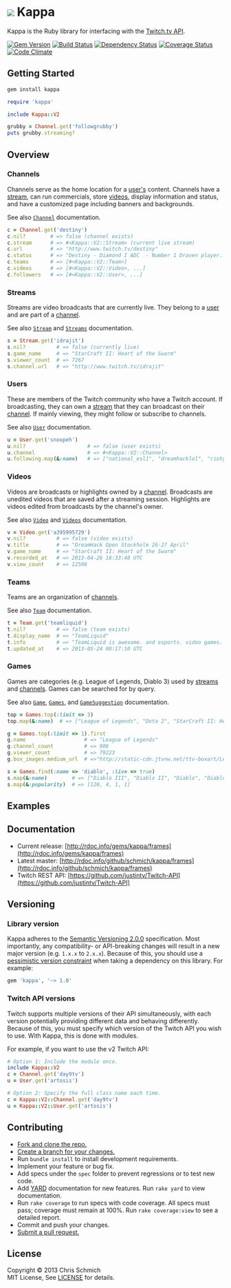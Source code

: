 # <img src="https://raw.github.com/schmich/kappa/master/assets/kappa.png" /> Kappa

Kappa is the Ruby library for interfacing with the [Twitch.tv API](https://github.com/justintv/Twitch-API).

[![Gem Version](https://badge.fury.io/rb/kappa.png)](http://rubygems.org/gems/kappa)
[![Build Status](https://secure.travis-ci.org/schmich/kappa.png)](http://travis-ci.org/schmich/kappa)
[![Dependency Status](https://gemnasium.com/schmich/kappa.png)](https://gemnasium.com/schmich/kappa)
[![Coverage Status](https://coveralls.io/repos/schmich/kappa/badge.png?branch=master)](https://coveralls.io/r/schmich/kappa?branch=master)
[![Code Climate](https://codeclimate.com/github/schmich/kappa.png)](https://codeclimate.com/github/schmich/kappa)

## Getting Started

```bash
gem install kappa
```

```ruby
require 'kappa'

include Kappa::V2

grubby = Channel.get('followgrubby')
puts grubby.streaming?
```

## Overview

### <a id="channels"></a>Channels

Channels serve as the home location for a [user's](#users) content. Channels have a [stream](#streams), can run commercials, store [videos](#videos), display information and status, and have a customized page including banners and backgrounds.

See also [`Channel`](http://rdoc.info/gems/kappa/Kappa/V2/Channel) documentation.

```ruby
c = Channel.get('destiny')
c.nil?        # => false (channel exists)
c.stream      # => #<Kappa::V2::Stream> (current live stream)
c.url         # => "http://www.twitch.tv/destiny"
c.status      # => "Destiny - Diamond I ADC  - Number 1 Draven player..."
c.teams       # => [#<Kappa::V2::Team>]      
c.videos      # => [#<Kappa::V2::Video>, ...]
c.followers   # => [#<Kappa::V2::User>, ...]
```

### <a id="streams"></a>Streams

Streams are video broadcasts that are currently live. They belong to a [user](#users) and are part of a [channel](#channels).

See also [`Stream`](http://rdoc.info/gems/kappa/Kappa/V2/Stream) and [`Streams`](http://rdoc.info/gems/kappa/Kappa/V2/Streams) documentation.

```ruby
s = Stream.get('idrajit')
s.nil?          # => false (currently live)
s.game_name     # => "StarCraft II: Heart of the Swarm"
s.viewer_count  # => 7267
s.channel.url   # => "http://www.twitch.tv/idrajit"
```

### <a id="users"></a>Users

These are members of the Twitch community who have a Twitch account. If broadcasting, they can own a [stream](#streams) that they can broadcast on their [channel](#channels). If mainly viewing, they might follow or subscribe to channels.

See also [`User`](http://rdoc.info/gems/kappa/Kappa/V2/User) documentation.

```ruby
u = User.get('snoopeh')
u.nil?                    # => false (user exists)
u.channel                 # => #<Kappa::V2::Channel>
u.following.map(&:name)   # => ["national_esl1", "dreamhacklol", "riotgames"]
```

### <a id="videos"></a>Videos

Videos are broadcasts or highlights owned by a [channel](#channels). Broadcasts are unedited videos that are saved after a streaming session. Highlights are videos edited from broadcasts by the channel's owner.

See also [`Video`](http://rdoc.info/gems/kappa/Kappa/V2/Video) and [`Videos`](http://rdoc.info/gems/kappa/Kappa/V2/Videos) documentation.

```ruby
v = Video.get('a395995729')
v.nil?          # => false (video exists)
v.title         # => "DreamHack Open Stockholm 26-27 April"
v.game_name     # => "StarCraft II: Heart of the Swarm"
v.recorded_at   # => 2013-04-26 18:33:48 UTC
v.view_count    # => 12506
```

### <a id="teams"></a>Teams

Teams are an organization of [channels](#channels).

See also [`Team`](http://rdoc.info/gems/kappa/Kappa/V2/Team) documentation.

```ruby
t = Team.get('teamliquid')
t.nil?          # => false (team exists)
t.display_name  # => "TeamLiquid"
t.info          # => "TeamLiquid is awesome. and esports. video games. \n\n"
t.updated_at    # => 2013-05-24 00:17:10 UTC
```

### <a id="games"></a>Games

Games are categories (e.g. League of Legends, Diablo 3) used by [streams](#streams) and [channels](#channels). Games can be searched for by query.

See also [`Game`](http://rdoc.info/gems/kappa/Kappa/V2/Game), [`Games`](http://rdoc.info/gems/kappa/Kappa/V2/Games), and [`GameSuggestion`](http://rdoc.info/gems/kappa/Kappa/V2/GameSuggestion) documentation.

```ruby
top = Games.top(:limit => 3)
top.map(&:name)  # => ["League of Legends", "Dota 2", "StarCraft II: Heart of the Swarm"]
```

```ruby
g = Games.top(:limit => 1).first
g.name                   # => "League of Legends"
g.channel_count          # => 906
g.viewer_count           # => 79223
g.box_images.medium_url  # =>"http://static-cdn.jtvnw.net/ttv-boxart/League%20of%20Legends-272x380.jpg"
```

```ruby
s = Games.find(:name => 'diablo', :live => true)
s.map(&:name)        # => ["Diablo III", "Diablo II", "Diablo", "Diablo II: Lord of Destruction"]
s.map(&:popularity)  # => [120, 4, 1, 1]
```

## Examples

## Documentation

- Current release: [http://rdoc.info/gems/kappa/frames](http://rdoc.info/gems/kappa/frames)
- Latest master: [http://rdoc.info/github/schmich/kappa/frames](http://rdoc.info/github/schmich/kappa/frames)
- Twitch REST API: [https://github.com/justintv/Twitch-API](https://github.com/justintv/Twitch-API)

## Versioning

### Library version

Kappa adheres to the [Semantic Versioning 2.0.0](http://semver.org/) specification. Most importantly, any compatibility- or API-breaking changes will result in a new major version (e.g. `1.x.x` to `2.x.x`). Because of this, you should use a [pessimistic version constraint](http://docs.rubygems.org/read/chapter/16#page74) when taking a dependency on this library. For example:

```ruby
gem 'kappa', '~> 1.0'
```

### Twitch API versions

Twitch supports multiple versions of their API simultaneously, with each version potentially providing different data and behaving differently. Because of this, you must specify which version of the Twitch API you wish to use. With Kappa, this is done with modules.

For example, if you want to use the v2 Twitch API:

```ruby
# Option 1: Include the module once.
include Kappa::V2
c = Channel.get('day9tv')
u = User.get('artosis')
```
```ruby
# Option 2: Specify the full class name each time.
c = Kappa::V2::Channel.get('day9tv')
u = Kappa::V2::User.get('artosis')
```

## Contributing

- [Fork and clone the repo.](http://help.github.com/fork-a-repo/)
- [Create a branch for your changes.](http://learn.github.com/p/branching.html)
- Run `bundle install` to install development requirements.
- Implement your feature or bug fix.
- Add specs under the `spec` folder to prevent regressions or to test new code.
- Add [YARD](http://rubydoc.info/docs/yard/file/docs/GettingStarted.md) documentation for new features. Run `rake yard` to view documentation.
- Run `rake coverage` to run specs with code coverage. All specs must pass; coverage must remain at 100%. Run `rake coverage:view` to see a detailed report.
- Commit and push your changes.
- [Submit a pull request.](http://help.github.com/send-pull-requests/)

## License

Copyright &copy; 2013 Chris Schmich
<br />
MIT License, See [LICENSE](LICENSE) for details.
